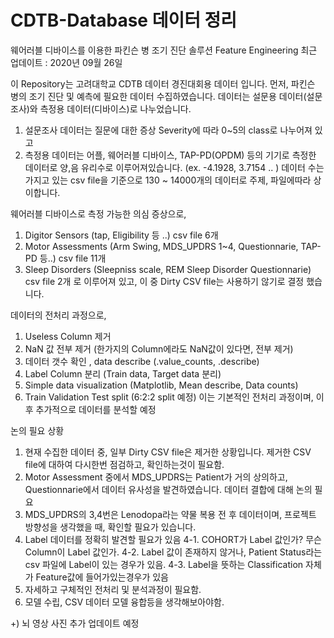 # CDTB-Database 데이터 정리
웨어러블 디바이스를 이용한 파킨슨 병 조기 진단 솔루션 Feature Engineering
최근 업데이트 : 2020년 09월 26일

이 Repository는 고려대학교 CDTB 데이터 경진대회용 데이터 입니다.
먼저, 파킨슨 병의 조기 진단 및 예측에 필요한 데이터 수집하였습니다.
데이터는 설문용 데이터(설문조사)와 측정용 데이터(디바이스)로 나누었습니다.
1. 설문조사 데이터는 질문에 대한 증상 Severity에 따라 0~5의 class로 나누어져 있고
2. 측정용 데이터는 어플, 웨어러블 디바이스, TAP-PD(OPDM) 등의 기기로 측정한 데이터로 양,음 유리수로 이루어져있습니다. (ex. -4.1928, 3.7154 .. )
데이터 수는 가지고 있는 csv file을 기준으로 130 ~ 14000개의 데이터로 주제, 파일에따라 상이합니다.

웨어러블 디바이스로 측정 가능한 의심 증상으로,
1. Digitor Sensors (tap, Eligibility 등 ..) csv file 6개
2. Motor Assessments (Arm Swing, MDS_UPDRS 1~4, Questionnarie, TAP-PD 등..) csv file 11개
3. Sleep Disorders (Sleepniss scale, REM Sleep Disorder Questionnarie) csv file 2개
로 이루어져 있고, 이 중 Dirty CSV file는 사용하기 않기로 결정 했습니다.

데이터의 전처리 과정으로,
1. Useless Column 제거
2. NaN 값 전부 제거 (한가지의 Column에라도 NaN값이 있다면, 전부 제거)
3. 데이터 갯수 확인 , data describe (.value_counts, .describe)
4. Label Column 분리 (Train data, Target data 분리)
5. Simple data visualization (Matplotlib, Mean describe, Data counts)
6. Train Validation Test split (6:2:2 split 예정)
이는 기본적인 전처리 과정이며, 이후 추가적으로 데이터를 분석할 예정

논의 필요 상황
1. 현재 수집한 데이터 중, 일부 Dirty CSV file은 제거한 상황입니다. 제거한 CSV file에 대하여 다시한번 점검하고, 확인하는것이 필요함.
2. Motor Assessment 중에서 MDS_UPDRS는 Patient가 거의 상의하고, Questionnarie에서 데이터 유사성을 발견하였습니다. 데이터 결합에 대해 논의 필요
3. MDS_UPDRS의 3,4번은 Lenodopa라는 약물 복용 전 후 데이터이며, 프로젝트 방향성을 생각했을 때, 확인할 필요가 있습니다.
4. Label 데이터를 정확히 발견할 필요가 있음 
  4-1. COHORT가 Label 값인가? 무슨 Column이 Label 값인가.
  4-2. Label 값이 존재하지 않거나, Patient Status라는 csv 파일에 Label이 있는 경우가 있음.
  4-3. Label을 뜻하는 Classification 자체가 Feature값에 들어가있는경우가 있음
5. 자세하고 구체적인 전처리 및 분석과정이 필요함.
6. 모델 수립, CSV 데이터 모델 융합등을 생각해보아야함.

+) 뇌 영상 사진 추가 업데이트 예정
